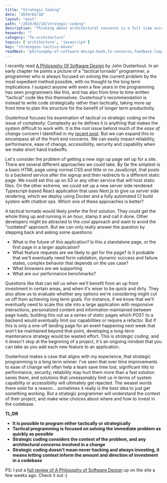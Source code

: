 ```yaml
---
title: "Strategic Coding"
date: "2019/02/18"
layout: "post"
path: "/2019/02/18/strategic-coding"
description: "Thinking about architectural concerns is a full time occupation"
keywords: ""
category: "fe-architecture"
topics: ['architecture', 'javascript']
key: "strategies-tactics-moves"
readNext: "philosophy-of-software-design-book,fe-concerns,feedback-loops"
---
```


I recently read [A Philosophy Of Software Design](https://amzn.to/2Elk5g8) by John Ousterhout.  In an early chapter he paints a picture of a "tactical tornado" programmer, a programmer who is always focused on solving the current problem by the most expedient method possible, with no thought to the long term implications.  I suspect anyone with even a few years in the programming has seen programmers like this, and has also from time to time written "tactical" code like this themselves.  Ousterhout's recommendation is instead to write code strategically rather than tactically, taking more up front time to plan the structure for the benefit of longer term productivity.

Ousterhout focuses his examination of tactical vs strategic coding on the issue of complexity.  Complexity as he defines it is anything that makes the system difficult to work with.  It is the root issue behind much of the *ease of change* concern I identified in my [recent post](https://benmccormick.org/2019/01/07/the-concerns-of-fe-architecture/).  But we can expand this to encompass all of the front end concerns.  We can easily impact reliability, performance, ease of change, accessibility, security and capability when we make short hand tradeoffs.

Let's consider the problem of getting a new sign up page set up for a site.  There are several different approaches we could take.  By far the simplest is a basic HTML page using normal CSS and little or no JavaScript, that posts to a backend service after the signup and then redirects to a different static page.  We could set this up on S3 or any other service that will host static files.  On the other extreme, we could set up a new server side rendered Typescript-based React application that uses Next.js to give us server side rendering, which we deploy using Docker and a fully automated CI build system with chatbot ops.  Which one of these approaches is better?

A tactical tornado would likely prefer the first solution.  They could get the whole thing up and running in an hour, stamp it and call it done.  Other developers might be attracted to the *cool* approach and want to avoid the "outdated" approach.  But we can only really answer the question by stepping back and asking some questions:

- What is the future of this application?  Is this a standalone page, or the first page in a larger application?
- What feature requests are we likely to get for the page?  Is it probable that we'll eventually need form validation, dynamic success and failure states, complex behavior that depends on the use case?
- What browsers are we supporting
- What are our performance benchmarks?

Questions like that can tell us when we'll benefit from an up front investment in certain areas, and when it's wiser to be quick and dirty.  They also allow us to evaluate whether any options we're considering might cut us off from achieving long term goals.  For instance, if we know that we'll eventually need to scale this site into a large application with responsive interactions, personalized content and information maintained between page loads, building this out as a series of static pages which POST to a backend would eventually limit our capabilities or require a refactor.  But if this is only a one-off landing page for an event happening next week that won't be maintained beyond that point, developing a long-term maintenance strategy would be wasted effort.  This is *strategic coding*, and it doesn't stop at the beginning of a project, it's an ongoing mindset that you can take as you add each new feature to an application.

Ousterhout makes a case that aligns with my experience, that strategic programming is a long term winner.  I've seen that over time improvements to ease of change will often help a team save time lost, significant hits to performance, security, reliability may hurt them more than a fast solution saves them, and solutions that unreasonably limit us in terms of system capability or accessibility will ultimately get rejected.  The weasel words there exist for a reason... sometimes it really is the best idea to just get something working.  But a strategic programmer will understand the context of their project, and make wise choices about where and how to invest in the codebase.


**TL;DR**

- **It is possible to program either tactically or strategically**
- **Tactical programming is focused on solving the immediate problem as quickly as possible**
- **Strategic coding considers the context of the problem, and any architectural concerns involved in a change**
- **Strategic coding doesn't mean never hacking and always investing, it means letting context inform the amount and direction of investment in a codebase**

PS: I put a [full review of A Philosophy of Software Design](https://benmccormick.org/2018/12/31/book-review-philosophy-of-software-design/) up on the site a few weeks ago.  Check it out :)
